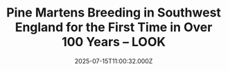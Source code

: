 ---
title: "Pine Martens Breeding in Southwest England for the First Time in Over 100 Years – LOOK"
date: 2025-07-15T11:00:32.000Z
category: Human Kindness
externalLink: "https://www.goodnewsnetwork.org/pine-martens-breeding-in-southwest-england-for-the-first-time-in-over-100-years-look/"
image: ""
excerpt: "Camera trap footage has conservationists celebrating what are probably the first pine martens born in southwest England in over 100 years. Their births follow a “pioneering” reintroduction project that sought to rebalance the predator-prey dynamics of a wild England by bringing back these arboreal, small game specialists. The project saw the release of 15 pine […] The post Pine Martens…"
---